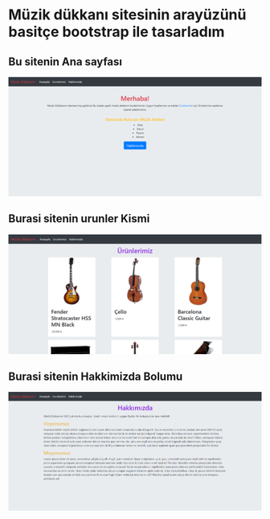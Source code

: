 # Müzik dükkanı sitesinin arayüzünü basitçe bootstrap ile tasarladım
## Bu sitenin Ana sayfası
![images](ScreenShot/Anasayfa.png)
## Burasi sitenin urunler Kismi
![images](ScreenShot/Urunlerimiz.png)
## Burasi sitenin Hakkimizda Bolumu
![images](ScreenShot/hakkimizda.png)